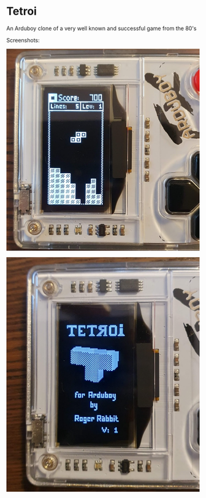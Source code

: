 # Tetroi
An Arduboy clone of a very well known and successful game from the 80's

Screenshots:

![gameplay](https://github.com/tscha70/Tetroi/blob/main/gampe_play.png?raw=true "MyTitle")

![intro](intro_screen.png)
